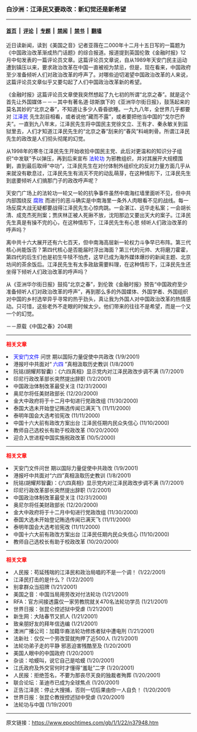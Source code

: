 ### 白沙洲：江泽民又要政改：新幻觉还是新希望

---

#### [首页](../../../..?n37948) &nbsp;|&nbsp; [评论](../../../../../epoch-comment?n37948) &nbsp;|&nbsp; [专题](../../../../../epoch-special?n37948) &nbsp;|&nbsp; [禁闻](../../../../../epoch-news?n37948) &nbsp;|&nbsp; [禁书](../../../../../books?n37948) &nbsp;|&nbsp; [翻墙](https://github.com/gfw-breaker/nogfw/blob/master/README.md?n37948)


<div class="post_content" id="artbody" itemprop="articleBody">
 <!-- article content begin -->
 <p>
  近日读新闻，读到《美国之音》记者亚薇在二000年十二月十五日写的一篇题为《中国政治改革渐成热门话题》的综合报道。报道提到英国伦敦《金融时报》12月中旬发表的一篇评论员文章。这篇评论员文章说，自从1989年天安门民主运动遭到镇压以来，要求政治改革在中国一直被视为禁忌，但是，现在看来，中国政府至少准备倾听人们对政治改革的呼声了。对哪些迫切渴望中国政治改革的人来说，这篇评论员文章似乎又要勾起了人们中国政治改革新的希望。
 </p>
 <p>
  《金融时报》这篇评论员文章使我突然想起了九七初的所谓“北京之春”。就是这个首先让外国媒体－－－其中有著名道‧琼斯旗下的《亚洲华尔街日报》，鼓荡起来的莫名其妙的“北京之春”，不知道让多少人昏昏欲睡。一九九八年，全世界几乎都要对
  <ok href="http://www1.epochtimes.com/news/epochnews/news/Focus.asp?Focus_ID=801">
   <font color="blue">
    江泽民
   </font>
  </ok>
  先生刮目相看，或者说他“藏而不露”，或者要把他当中国的“戈尔巴乔夫”。一直到九八年末，江泽民先生将中国民主党徐文立、王有才、秦永敏关到监狱里去，人们才知道江泽民先生的“北京之春”刮来的“春风”料峭刺骨。所谓江泽民先生的政改是人们彻头彻尾的幻觉。
 </p>
 <p>
  从1998年的寒冬江泽民先生开始收拾中国民主党、此后对更温和的知识分子组织“中发联”予以弹压，再到后来宣布
  <ok href="http://falundafa.org">
   <font color="blue">
    法轮功
   </font>
  </ok>
  为邪教组织，并对其展开大规模围剿，直到最后取缔“中功”，江泽民先生在对付体制外组织化的反对力量方面几乎从来就没有歇息过，江泽民先生有消灭不完的动乱萌芽，在这种情形下，江泽民先生到底要倾听人们搞那门子的政改呼声呢？
 </p>
 <p>
  天安门广场上的法轮功一轮又一轮的抗争事件虽然中南海红墙里面听不见，但中共内部围绕反
  <ok href="http://www.dajiyuan.com/news/epochnews/news/Focus.asp?Focus_ID=315">
   <font color="blue">
    腐败
   </font>
  </ok>
  而进行的恶斗确实是中南海里一条外人肉眼看不见的战线。每一场反腐大战无疑都要战得江泽民先生心惊肉跳。一会湛江、远华走私案；一会胡长清、成克杰死刑案；贾庆林正被人死揪不放，沈阳那边又要出天大的案子。江泽民先生真是有操不完的心，在这种情形下，江泽民先生有心思 倾听人们政治改革的呼声吗？
 </p>
 <p>
  离中共十六大展开还有六七百天，但中南海高层新一轮权力斗争早已布阵。第三代核心尚能饭否？第四代核心是否能届时浮出海面？第三代的元帅、大将磨刀霍霍，第四代的后生们也是初生牛犊不怕虎，这早已成为海外媒体爆炒的新闻主题、北京坊间的茶余饭后。江泽民先生有太多政敌需要料理，在这种情形下，江泽民先生还坐得下倾听人们政治改革的呼声吗？
 </p>
 <p>
  从《亚洲华尔街日报》鼓捣“北京之春”，到伦敦《金融时报》预告“中国政府至少准备倾听人们对政治改革的呼声”，再到那么多的外国媒体、外国学者、外国组织对中国的乡村选举异乎寻常的热乎劲头，真让我为外国人对中国政治改革的热情感动。只可惜，这些老外不走眼的时候太少。他们带来的往往不是希望，而是一个又一个的幻觉。
 </p>
 <p>
  －－原载《中国之春》204期
 </p>
 <hr/>
 <p>
  <b>
   <font color="red">
    相关文章
   </font>
  </b>
  <br/>
 </p>
 <li>
  <ok href="http://epochtimes.com/news/epochnews/newscontent.asp?ID=32017" target="_blank">
   <ok href="https://www.epochtimes.com/news/epochnews/news/Focus.asp?Focus_ID=1102">
    <font color="blue">
     <ok href="https://www.epochtimes.com/news/epochnews/news/Focus.asp?Focus_ID=1102">
      <font color="blue">
       天安门文件
      </font>
     </ok>
    </font>
   </ok>
   问世 期以国际力量促使中共政改
  </ok>
  (1/9/2001)
  <li>
   <ok href="http://epochtimes.com/news/epochnews/newscontent.asp?ID=31298" target="_blank">
    港报吁中共面对“
    <ok href="https://www.epochtimes.com/news/epochnews/news/Focus.asp?Focus_ID=1102">
     <font color="blue">
      <ok href="https://www.epochtimes.com/news/epochnews/news/Focus.asp?Focus_ID=1102">
       <font color="blue">
        六四
       </font>
      </ok>
     </font>
    </ok>
    ”真相汲取历史教训
   </ok>
   (1/8/2001)
   <li>
    <ok href="http://epochtimes.com/news/epochnews/newscontent.asp?ID=30890" target="_blank">
     阮铭(胡耀邦智囊)：《六四真相》显示党内对江泽民政改步调不满
    </ok>
    (1/7/2001)
    <li>
     <ok href="http://epochtimes.com/news/epochnews/newscontent.asp?ID=28998" target="_blank">
      印尼行政改革部长突然提出辞职
     </ok>
     (1/2/2001)
     <li>
      <ok href="http://epochtimes.com/news/epochnews/newscontent.asp?ID=28407" target="_blank">
       中国政治体制改革最受关注
      </ok>
      (12/31/2000)
      <li>
       <ok href="http://epochtimes.com/news/epochnews/newscontent.asp?ID=25614" target="_blank">
        奥尼尔将任美财政部长
       </ok>
       (12/20/2000)
       <li>
        <ok href="http://epochtimes.com/news/epochnews/newscontent.asp?ID=21152" target="_blank">
         金大中政府将于十二月中旬进行党政改组
        </ok>
        (11/30/2000)
        <li>
         <ok href="http://epochtimes.com/news/epochnews/newscontent.asp?ID=9093" target="_blank">
          泰国大选未开始登记贿选传闻已满天飞
         </ok>
         (11/11/2000)
         <li>
          <ok href="http://epochtimes.com/news/epochnews/newscontent.asp?ID=8972" target="_blank">
           泰明年国会大选考验宪改
          </ok>
          (11/11/2000)
          <li>
           <ok href="http://epochtimes.com/news/epochnews/newscontent.asp?ID=8897" target="_blank">
            中国十六大前有政改方案出台  江泽民任期内民众失信心
           </ok>
           (11/10/2000)
           <li>
            <ok href="http://epochtimes.com/news/epochnews/newscontent.asp?ID=5891" target="_blank">
             教师自己选校长有助于校政改革
            </ok>
            (10/20/2000)
            <li>
             <ok href="http://epochtimes.com/news/epochnews/newscontent.asp?ID=3995" target="_blank">
              迎合入世进程中国实施税政改革
             </ok>
             (10/5/2000)
             <br/>
             <hr/>
             <p>
              <b>
               <font color="red">
                相关文章
               </font>
              </b>
              <br/>
             </p>
             <li>
              <ok href="http://epochtimes.com/news/epochnews/newscontent.asp?ID=32017" target="_blank">
               天安门文件问世 期以国际力量促使中共政改
              </ok>
              (1/9/2001)
              <li>
               <ok href="http://epochtimes.com/news/epochnews/newscontent.asp?ID=31298" target="_blank">
                港报吁中共面对“六四”真相汲取历史教训
               </ok>
               (1/8/2001)
               <li>
                <ok href="http://epochtimes.com/news/epochnews/newscontent.asp?ID=30890" target="_blank">
                 阮铭(胡耀邦智囊)：《六四真相》显示党内对江泽民政改步调不满
                </ok>
                (1/7/2001)
                <li>
                 <ok href="http://epochtimes.com/news/epochnews/newscontent.asp?ID=28998" target="_blank">
                  印尼行政改革部长突然提出辞职
                 </ok>
                 (1/2/2001)
                 <li>
                  <ok href="http://epochtimes.com/news/epochnews/newscontent.asp?ID=28407" target="_blank">
                   中国政治体制改革最受关注
                  </ok>
                  (12/31/2000)
                  <li>
                   <ok href="http://epochtimes.com/news/epochnews/newscontent.asp?ID=25614" target="_blank">
                    奥尼尔将任美财政部长
                   </ok>
                   (12/20/2000)
                   <li>
                    <ok href="http://epochtimes.com/news/epochnews/newscontent.asp?ID=21152" target="_blank">
                     金大中政府将于十二月中旬进行党政改组
                    </ok>
                    (11/30/2000)
                    <li>
                     <ok href="http://epochtimes.com/news/epochnews/newscontent.asp?ID=9093" target="_blank">
                      泰国大选未开始登记贿选传闻已满天飞
                     </ok>
                     (11/11/2000)
                     <li>
                      <ok href="http://epochtimes.com/news/epochnews/newscontent.asp?ID=8972" target="_blank">
                       泰明年国会大选考验宪改
                      </ok>
                      (11/11/2000)
                      <li>
                       <ok href="http://epochtimes.com/news/epochnews/newscontent.asp?ID=8897" target="_blank">
                        中国十六大前有政改方案出台  江泽民任期内民众失信心
                       </ok>
                       (11/10/2000)
                       <li>
                        <ok href="http://epochtimes.com/news/epochnews/newscontent.asp?ID=5891" target="_blank">
                         教师自己选校长有助于校政改革
                        </ok>
                        (10/20/2000)
                        <br/>
                        <hr/>
                        <p>
                         <b>
                          <font color="red">
                           相关文章
                          </font>
                         </b>
                         <br/>
                        </p>
                        <li>
                         <ok href="http://epochtimes.com/news/epochnews/newscontent.asp?ID=37902" target="_blank">
                          人民报：苟延残喘的江泽民和政治局唱的不是一个调！
                         </ok>
                         (1/22/2001)
                         <li>
                          <ok href="http://epochtimes.com/news/epochnews/newscontent.asp?ID=37891" target="_blank">
                           江泽民打击的是什么？
                          </ok>
                          (1/22/2001)
                          <li>
                           <ok href="http://epochtimes.com/news/epochnews/newscontent.asp?ID=37895" target="_blank">
                            别拿群众当招牌
                           </ok>
                           (1/21/2001)
                           <li>
                            <ok href="http://epochtimes.com/news/epochnews/newscontent.asp?ID=37853" target="_blank">
                             美国之音：中国当局用劳改对付法轮功
                            </ok>
                            (1/21/2001)
                            <li>
                             <ok href="http://epochtimes.com/news/epochnews/newscontent.asp?ID=37852" target="_blank">
                              RFA：官方间接透露仅一家劳教院就关470名法轮功学员
                             </ok>
                             (1/21/2001)
                             <li>
                              <ok href="http://epochtimes.com/news/epochnews/newscontent.asp?ID=37851" target="_blank">
                               世界日报：张昆仑控述狱中受虐
                              </ok>
                              (1/21/2001)
                              <li>
                               <ok href="http://epochtimes.com/news/epochnews/newscontent.asp?ID=37849" target="_blank">
                                新生网：大陆春节又抓人
                               </ok>
                               (1/21/2001)
                               <li>
                                <ok href="http://epochtimes.com/news/epochnews/newscontent.asp?ID=37848" target="_blank">
                                 致亲朋好友的拜年信选编
                                </ok>
                                (1/21/2001)
                                <li>
                                 <ok href="http://epochtimes.com/news/epochnews/newscontent.asp?ID=37762" target="_blank">
                                  澳洲广播公司：加籍华裔法轮功修炼者狱中遭电刑
                                 </ok>
                                 (1/21/2001)
                                 <li>
                                  <ok href="http://epochtimes.com/news/epochnews/newscontent.asp?ID=37760" target="_blank">
                                   法新社：仅仅一个劳改营就拘押了近500人
                                  </ok>
                                  (1/21/2001)
                                  <li>
                                   <ok href="http://epochtimes.com/news/epochnews/newscontent.asp?ID=37421" target="_blank">
                                    法轮功弟子走的平静 邪恶迫害残酷至及
                                   </ok>
                                   (1/20/2001)
                                   <li>
                                    <ok href="http://epochtimes.com/news/epochnews/newscontent.asp?ID=37336" target="_blank">
                                     美国人眼中的中国政府
                                    </ok>
                                    (1/20/2001)
                                    <li>
                                     <ok href="http://epochtimes.com/news/epochnews/newscontent.asp?ID=37335" target="_blank">
                                      杂谈：哈蟆叫，说它自己是哈蟆
                                     </ok>
                                     (1/20/2001)
                                     <li>
                                      <ok href="http://epochtimes.com/news/epochnews/newscontent.asp?ID=37334" target="_blank">
                                       江氏政府及外交官何时才懂得“羞耻”二字
                                      </ok>
                                      (1/20/2001)
                                      <li>
                                       <ok href="http://epochtimes.com/news/epochnews/newscontent.asp?ID=37329" target="_blank">
                                        人民报：拒绝签名，不要为那丧尽天良的独裁者殉葬
                                       </ok>
                                       (1/20/2001)
                                       <li>
                                        <ok href="http://epochtimes.com/news/epochnews/newscontent.asp?ID=37328" target="_blank">
                                         联合论坛：圣迪市已成为全球焦点
                                        </ok>
                                        (1/20/2001)
                                        <li>
                                         <ok href="http://epochtimes.com/news/epochnews/newscontent.asp?ID=37327" target="_blank">
                                          正告江泽民：停止大搜捕，否则一切后果由你一人自负！
                                         </ok>
                                         (1/20/2001)
                                         <li>
                                          <ok href="http://epochtimes.com/news/epochnews/newscontent.asp?ID=37310" target="_blank">
                                           世界日报：张昆仑教授控述狱中受虐
                                          </ok>
                                          (1/20/2001)
                                          <li>
                                           <ok href="http://epochtimes.com/news/epochnews/newscontent.asp?ID=37003" target="_blank">
                                            法轮功与中国
                                           </ok>
                                           (1/19/2001)
                                           <br/>
                                           <!-- article content end -->
                                           <div id="below_article_ad">
                                           </div>
                                          </li>
                                         </li>
                                        </li>
                                       </li>
                                      </li>
                                     </li>
                                    </li>
                                   </li>
                                  </li>
                                 </li>
                                </li>
                               </li>
                              </li>
                             </li>
                            </li>
                           </li>
                          </li>
                         </li>
                        </li>
                       </li>
                      </li>
                     </li>
                    </li>
                   </li>
                  </li>
                 </li>
                </li>
               </li>
              </li>
             </li>
            </li>
           </li>
          </li>
         </li>
        </li>
       </li>
      </li>
     </li>
    </li>
   </li>
  </li>
 </li>
</div>


---

原文链接：https://www.epochtimes.com/gb/1/1/22/n37948.htm